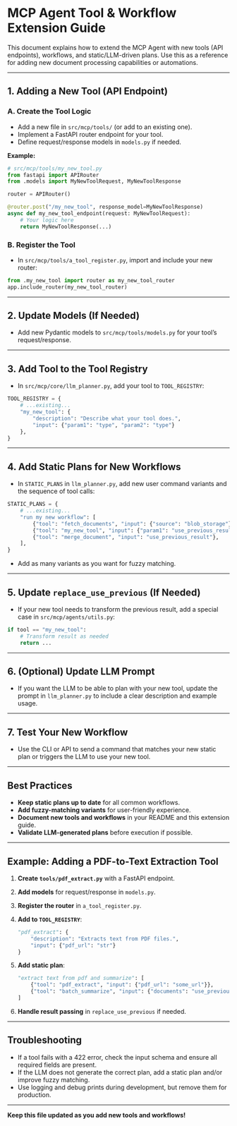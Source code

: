 # MCP Agent Tool & Workflow Extension Guide

This document explains how to extend the MCP Agent with new tools (API endpoints), workflows, and static/LLM-driven plans. Use this as a reference for adding new document processing capabilities or automations.

---

## 1. Adding a New Tool (API Endpoint)

### A. Create the Tool Logic

- Add a new file in `src/mcp/tools/` (or add to an existing one).
- Implement a FastAPI router endpoint for your tool.
- Define request/response models in `models.py` if needed.

**Example:**

```python
# src/mcp/tools/my_new_tool.py
from fastapi import APIRouter
from .models import MyNewToolRequest, MyNewToolResponse

router = APIRouter()

@router.post("/my_new_tool", response_model=MyNewToolResponse)
async def my_new_tool_endpoint(request: MyNewToolRequest):
    # Your logic here
    return MyNewToolResponse(...)
```

### B. Register the Tool

- In `src/mcp/tools/a_tool_register.py`, import and include your new router:

```python
from .my_new_tool import router as my_new_tool_router
app.include_router(my_new_tool_router)
```

---

## 2. Update Models (If Needed)

- Add new Pydantic models to `src/mcp/tools/models.py` for your tool’s request/response.

---

## 3. Add Tool to the Tool Registry

- In `src/mcp/core/llm_planner.py`, add your tool to `TOOL_REGISTRY`:

```python
TOOL_REGISTRY = {
    # ...existing...
    "my_new_tool": {
        "description": "Describe what your tool does.",
        "input": {"param1": "type", "param2": "type"}
    },
}
```

---

## 4. Add Static Plans for New Workflows

- In `STATIC_PLANS` in `llm_planner.py`, add new user command variants and the sequence of tool calls:

```python
STATIC_PLANS = {
    # ...existing...
    "run my new workflow": [
        {"tool": "fetch_documents", "input": {"source": "blob_storage"}},
        {"tool": "my_new_tool", "input": {"param1": "use_previous_result"}},
        {"tool": "merge_document", "input": "use_previous_result"},
    ],
}
```

- Add as many variants as you want for fuzzy matching.

---

## 5. Update `replace_use_previous` (If Needed)

- If your new tool needs to transform the previous result, add a special case in `src/mcp/agents/utils.py`:

```python
if tool == "my_new_tool":
    # Transform result as needed
    return ...
```

---

## 6. (Optional) Update LLM Prompt

- If you want the LLM to be able to plan with your new tool, update the prompt in `llm_planner.py` to include a clear description and example usage.

---

## 7. Test Your New Workflow

- Use the CLI or API to send a command that matches your new static plan or triggers the LLM to use your new tool.

---

## Best Practices

- **Keep static plans up to date** for all common workflows.
- **Add fuzzy-matching variants** for user-friendly experience.
- **Document new tools and workflows** in your README and this extension guide.
- **Validate LLM-generated plans** before execution if possible.

---

## Example: Adding a PDF-to-Text Extraction Tool

1. **Create `tools/pdf_extract.py`** with a FastAPI endpoint.
2. **Add models** for request/response in `models.py`.
3. **Register the router** in `a_tool_register.py`.
4. **Add to `TOOL_REGISTRY`**:

   ```python
   "pdf_extract": {
       "description": "Extracts text from PDF files.",
       "input": {"pdf_url": "str"}
   }
   ```

5. **Add static plan**:

   ```python
   "extract text from pdf and summarize": [
       {"tool": "pdf_extract", "input": {"pdf_url": "some_url"}},
       {"tool": "batch_summarize", "input": {"documents": "use_previous_result"}},
   ]
   ```

6. **Handle result passing** in `replace_use_previous` if needed.

---

## Troubleshooting

- If a tool fails with a 422 error, check the input schema and ensure all required fields are present.
- If the LLM does not generate the correct plan, add a static plan and/or improve fuzzy matching.
- Use logging and debug prints during development, but remove them for production.

---

**Keep this file updated as you add new tools and workflows!**